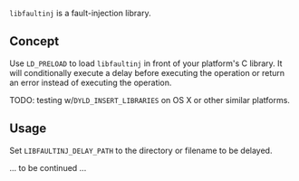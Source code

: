

`libfaultinj` is a fault-injection library.

## Concept

Use `LD_PRELOAD` to load `libfaultinj` in front of your platform's C library.  It will 
conditionally execute a delay before executing the operation or return an error instead
of executing the operation.

TODO: testing w/`DYLD_INSERT_LIBRARIES` on OS X or other similar platforms.

## Usage
Set `LIBFAULTINJ_DELAY_PATH` to the directory or filename to be delayed.

... to be continued ...
